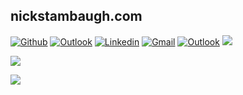 ## nickstambaugh.com

[![Github](https://img.shields.io/badge/-Github-000?style=flat&logo=Github&logoColor=white)](https://github.com/NicholasStambaugh)
[![Outlook](https://img.shields.io/badge/-Medium-100?style=flat&logo=Medium&logoColor=white)](https://medium.com/@nick-stambaugh)
[![Linkedin](https://img.shields.io/badge/-LinkedIn-blue?style=flat&logo=Linkedin&logoColor=white)](https://www.linkedin.com/in/nick-s-694241139/)
[![Gmail](https://img.shields.io/badge/-Gmail-c14438?style=flat&logo=Gmail&logoColor=white)](mailto:nastambaugh@gmail.com)
[![Outlook](https://img.shields.io/badge/-Outlook-0078D4?style=flat&logo=Microsoft-Outlook&logoColor=white)](mailto:nastambaugh@gmail.com) 
![](https://komarev.com/ghpvc/?username=NicholasStambaugh&color=yellowgreen)


![](https://streak-stats.demolab.com?user=NicholasStambaugh&theme=tokyonight&border_radius=2.5&fire=1EEB1A&height=400px)

![](https://github-readme-stats.vercel.app/api/top-langs/?username=NicholasStambaugh&langs_count=10&hide=jupyter%20notebook,ruby,SAS,CSS,TSQL,HTML,vue,go,php&theme=tokyonight&custom_title=My%20Top%209%20Langs%20&height=25)



